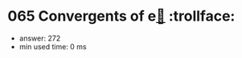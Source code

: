 065 Convergents of e[:link:](http://projecteuler.net/problem=65)  :trollface:
========================

- answer: 272 
- min used time: 0 ms

